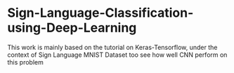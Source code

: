 # Sign-Language-Classification-using-Deep-Learning
This work is mainly based on the tutorial on Keras-Tensorflow, under the context of Sign Language MNIST Dataset too see how well CNN perform on this problem
